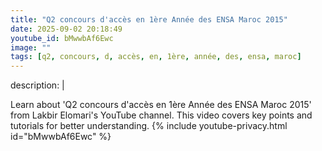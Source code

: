 ```yaml
---
title: "Q2 concours d'accès en 1ère Année des ENSA Maroc 2015"
date: 2025-09-02 20:18:49 
youtube_id: bMwwbAf6Ewc
image: ""
tags: [q2, concours, d, accès, en, 1ère, année, des, ensa, maroc]
---
```

description: |
  
  Learn about 'Q2 concours d'accès en 1ère Année des ENSA Maroc 2015' from Lakbir Elomari's YouTube channel. This video covers key points and tutorials for better understanding.
{% include youtube-privacy.html id="bMwwbAf6Ewc" %}
